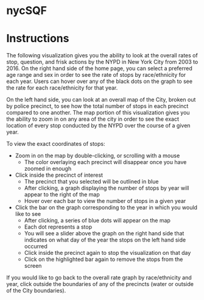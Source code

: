 # nycSQF

# Instructions
The following visualization gives you the ability to look at the overall rates of stop, question, and frisk actions by the NYPD in New York City from 2003 to 2016.  On the right hand side of the home page, you can select a preferred age range and sex in order to see the rate of stops by race/ethnicity for each year.  Users can hover over any of the black dots on the graph to see the rate for each race/ethnicity for that year.

On the left hand side, you can look at an overall map of the City, broken out by police precinct, to see how the total number of stops in each precinct compared to one another.  The map portion of this visualization gives you the ability to zoom in on any area of the city in order to see the exact location of every stop conducted by the NYPD over the course of a given year.

To view the exact coordinates of stops:
  -	Zoom in on the map by double-clicking, or scrolling with a mouse
    -	The color overlaying each precinct will disappear once you have zoomed in enough
  -	Click inside the precinct of interest 
    -	The precinct that you selected will be outlined in blue
    -	After clicking, a graph displaying the number of stops by year will appear to the right of the map
    -	Hover over each bar to view the number of stops in a given year
  -	Click the bar on the graph corresponding to the year in which you would like to see
    -	After clicking, a series of blue dots will appear on the map
    -	Each dot represents a stop
    -	You will see a slider above the graph on the right hand side that indicates on what day of the year the stops on the left hand side       occurred
    -	Click inside the precinct again to stop the visualization on that day
    -	Click on the highlighted bar again to remove the stops from the screen

If you would like to go back to the overall rate graph by race/ethnicity and year, click outside the boundaries of any of the precincts (water or outside of the City boundaries). 
